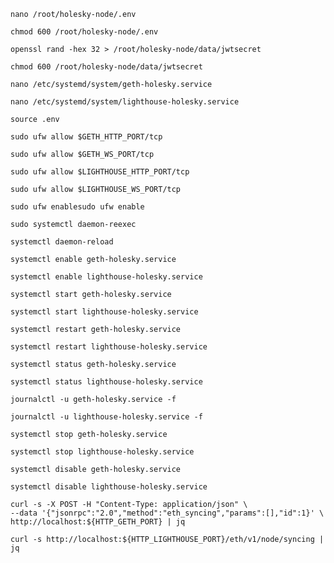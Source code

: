 `nano /root/holesky-node/.env`

`chmod 600 /root/holesky-node/.env`


`openssl rand -hex 32 > /root/holesky-node/data/jwtsecret`

`chmod 600 /root/holesky-node/data/jwtsecret`


`nano /etc/systemd/system/geth-holesky.service`

`nano /etc/systemd/system/lighthouse-holesky.service`


`source .env`


`sudo ufw allow $GETH_HTTP_PORT/tcp`

`sudo ufw allow $GETH_WS_PORT/tcp`

`sudo ufw allow $LIGHTHOUSE_HTTP_PORT/tcp`

`sudo ufw allow $LIGHTHOUSE_WS_PORT/tcp`

`sudo ufw enablesudo ufw enable`


`sudo systemctl daemon-reexec`

`systemctl daemon-reload`


`systemctl enable geth-holesky.service`

`systemctl enable lighthouse-holesky.service`



`systemctl start geth-holesky.service`

`systemctl start lighthouse-holesky.service`



`systemctl restart geth-holesky.service`

`systemctl restart lighthouse-holesky.service`



`systemctl status geth-holesky.service`

`systemctl status lighthouse-holesky.service`



`journalctl -u geth-holesky.service -f`

`journalctl -u lighthouse-holesky.service -f`



`systemctl stop geth-holesky.service`

`systemctl stop lighthouse-holesky.service`



`systemctl disable geth-holesky.service`

`systemctl disable lighthouse-holesky.service`


```
curl -s -X POST -H "Content-Type: application/json" \
--data '{"jsonrpc":"2.0","method":"eth_syncing","params":[],"id":1}' \
http://localhost:${HTTP_GETH_PORT} | jq
```

```
curl -s http://localhost:${HTTP_LIGHTHOUSE_PORT}/eth/v1/node/syncing | jq
```


